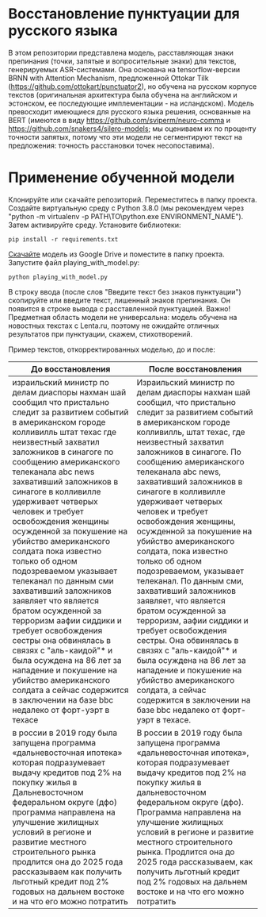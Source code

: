 # Восстановление пунктуации для русского языка

В этом репозитории представлена модель, расставляющая знаки препинания (точки, запятые и вопросительные знаки) для текстов, генерируемых ASR-системами. Она основана на tensorflow-версии BRNN with Attention Mechanism, предложенной Ottokar Tilk (https://github.com/ottokart/punctuator2), но обучена на русском корпусе текстов (оригинальная архитектура была обучена на английском и эстонском, ее последующие имплементации - на исландском). Модель превосходит имеющиеся для русского языка решения, основанные на BERT (имеются в виду https://github.com/sviperm/neuro-comma и https://github.com/snakers4/silero-models; мы оцениваем их по проценту точности запятых, потому что эти модели не сегментируют текст на предложения: точность расстановки точек несопоставима). 

# Применение обученной модели

Клонируйте или скачайте репозиторий. Переместитесь в папку проекта. Создайте виртуальную среду с Python 3.8.0 (мы рекомендуем через "python -m virtualenv -p PATH\TO\python.exe ENVIRONMENT_NAME"). Затем активируйте среду.
Установите библиотеки:

```
pip install -r requirements.txt
```
<a href='https://drive.google.com/file/d/1ArzZuKFVyjriVYxKSHsOU5BKuSLVN1Ko/view?usp=sharing'> Скачайте</a> модель из Google Drive и поместите в папку проекта.
Запустите файл playing_with_model.py:
```
python playing_with_model.py
```

В строку ввода (после слов "Введите текст без знаков пунктуации") скопируйте или введите текст, лишенный знаков препинания. Он появится в строке вывода с расставленной пунктуацией.
Важно! Предметная область модели не универсальна: модель обучена на новостных текстах с Lenta.ru, поэтому не ожидайте отличных результатов при пунктуации, скажем, стихотворений.

Пример текстов, откорректированных моделью, до и после:

| До восстановления                                         | После восстановления |
|-----------------------------------------------------------|----------------------|
| израильский министр по делам диаспоры нахман шай сообщил что пристально следит за развитием событий в американском городе колливилль штат техас где неизвестный захватил заложников в синагоге по сообщению американского телеканала abc news захвативший заложников в синагоге в колливилле удерживает четверых человек и требует освобождения женщины осужденной за покушение на убийство американского солдата пока известно только об одном подозреваемом указывает телеканал по данным сми захвативший заложников заявляет что является братом осужденной за терроризм аафии сиддики и требует освобождения сестры она обвинялась в связях с "аль-каидой"* и была осуждена на 86 лет за нападение и покушение на убийство американского солдата а сейчас содержится в заключении на базе bbc недалеко от форт-уэрт в техасе | Израильский министр по делам диаспоры нахман шай сообщил, что пристально следит за развитием событий в американском городе колливилль, штат техас, где неизвестный захватил заложников в синагоге. По сообщению американского телеканала abc news, захвативший заложников в синагоге в колливилле удерживает четверых человек и требует освобождения женщины, осужденной за покушение на убийство американского солдата, пока известно только об одном подозреваемом, указывает телеканал. По данным сми, захвативший заложников заявляет, что является братом осужденной за терроризм, аафии сиддики и требует освобождения сестры. Она обвинялась в связях с "аль-каидой"* и была осуждена на 86 лет за нападение и покушение на убийство американского солдата, а сейчас содержится в заключении на базе bbc недалеко от форт-уэрт в техасе. |
| в россии в 2019 году была запущена программа «дальневосточная ипотека» которая подразумевает выдачу кредитов под 2% на покупку жилья в Дальневосточном федеральном округе (дфо) программа направлена на улучшение жилищных условий в регионе и развитие местного строительного рынка продлится она до 2025 года рассказываем как получить льготный кредит под 2% годовых на дальнем востоке и на что его можно потратить | В россии в 2019 году была запущена программа «дальневосточная ипотека», которая подразумевает выдачу кредитов под 2% на покупку жилья в дальневосточном федеральном округе (дфо). Программа направлена на улучшение жилищных условий в регионе и развитие местного строительного рынка. Продлится она до 2025 года рассказываем, как получить льготный кредит под 2% годовых на дальнем востоке и на что его можно потратить |

